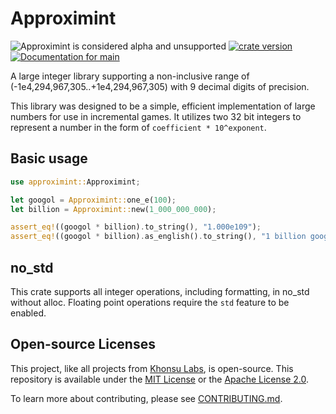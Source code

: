 # Approximint

<!-- This file is generated by `rustme`. Ensure you're editing the source in the .rustme/ directory --!>
<!-- markdownlint-disable first-line-h1 -->

![Approximint is considered alpha and unsupported](https://img.shields.io/badge/status-alpha-orange)
[![crate version](https://img.shields.io/crates/v/approximint.svg)](https://crates.io/crates/approximint)
[![Documentation for `main`](https://img.shields.io/badge/docs-main-informational)](https://khonsulabs.github.io/approximint/main/approximint/)

A large integer library supporting a non-inclusive range of
(-1e4,294,967,305..+1e4,294,967,305) with 9 decimal digits of precision.

This library was designed to be a simple, efficient implementation of large
numbers for use in incremental games. It utilizes two 32 bit integers to
represent a number in the form of `coefficient * 10^exponent`.

## Basic usage

```rust
use approximint::Approximint;

let googol = Approximint::one_e(100);
let billion = Approximint::new(1_000_000_000);

assert_eq!((googol * billion).to_string(), "1.000e109");
assert_eq!((googol * billion).as_english().to_string(), "1 billion googol");
```

## no_std

This crate supports all integer operations, including formatting, in no_std
without alloc. Floating point operations require the `std` feature to be
enabled.

## Open-source Licenses

This project, like all projects from [Khonsu Labs](https://khonsulabs.com/), is open-source.
This repository is available under the [MIT License](./LICENSE-MIT) or the
[Apache License 2.0](./LICENSE-APACHE).

To learn more about contributing, please see [CONTRIBUTING.md](./CONTRIBUTING.md).
